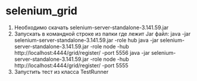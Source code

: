 # selenium_grid

1.    Необходимо скачать selenium-server-standalone-3.141.59.jar
2.    Запускать в командной строке из папки где лежит Jar файл:
      java -jar selenium-server-standalone-3.141.59.jar -role hub
      java -jar selenium-server-standalone-3.141.59.jar -role node -hub http://localhost:4444/grid/register/ -port 5556 
      java -jar selenium-server-standalone-3.141.59.jar -role node -hub http://localhost:4444/grid/register/ -port 5555
3.    Запустить тест из класса TestRunner
